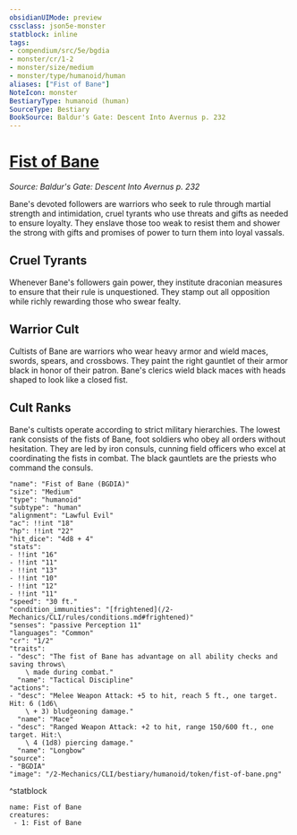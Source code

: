 ```yaml
---
obsidianUIMode: preview
cssclass: json5e-monster
statblock: inline
tags:
- compendium/src/5e/bgdia
- monster/cr/1-2
- monster/size/medium
- monster/type/humanoid/human
aliases: ["Fist of Bane"]
NoteIcon: monster
BestiaryType: humanoid (human)
SourceType: Bestiary
BookSource: Baldur's Gate: Descent Into Avernus p. 232
---
```

# [Fist of Bane](2-Mechanics/CLI/bestiary/humanoid/fist-of-bane-bgdia.md)
*Source: Baldur's Gate: Descent Into Avernus p. 232*  

Bane's devoted followers are warriors who seek to rule through martial strength and intimidation, cruel tyrants who use threats and gifts as needed to ensure loyalty. They enslave those too weak to resist them and shower the strong with gifts and promises of power to turn them into loyal vassals.

## Cruel Tyrants

Whenever Bane's followers gain power, they institute draconian measures to ensure that their rule is unquestioned. They stamp out all opposition while richly rewarding those who swear fealty.

## Warrior Cult

Cultists of Bane are warriors who wear heavy armor and wield maces, swords, spears, and crossbows. They paint the right gauntlet of their armor black in honor of their patron. Bane's clerics wield black maces with heads shaped to look like a closed fist.

## Cult Ranks

Bane's cultists operate according to strict military hierarchies. The lowest rank consists of the fists of Bane, foot soldiers who obey all orders without hesitation. They are led by iron consuls, cunning field officers who excel at coordinating the fists in combat. The black gauntlets are the priests who command the consuls.

```statblock
"name": "Fist of Bane (BGDIA)"
"size": "Medium"
"type": "humanoid"
"subtype": "human"
"alignment": "Lawful Evil"
"ac": !!int "18"
"hp": !!int "22"
"hit_dice": "4d8 + 4"
"stats":
- !!int "16"
- !!int "11"
- !!int "13"
- !!int "10"
- !!int "12"
- !!int "11"
"speed": "30 ft."
"condition_immunities": "[frightened](/2-Mechanics/CLI/rules/conditions.md#frightened)"
"senses": "passive Perception 11"
"languages": "Common"
"cr": "1/2"
"traits":
- "desc": "The fist of Bane has advantage on all ability checks and saving throws\
    \ made during combat."
  "name": "Tactical Discipline"
"actions":
- "desc": "Melee Weapon Attack: +5 to hit, reach 5 ft., one target. Hit: 6 (1d6\
    \ + 3) bludgeoning damage."
  "name": "Mace"
- "desc": "Ranged Weapon Attack: +2 to hit, range 150/600 ft., one target. Hit:\
    \ 4 (1d8) piercing damage."
  "name": "Longbow"
"source":
- "BGDIA"
"image": "/2-Mechanics/CLI/bestiary/humanoid/token/fist-of-bane.png"
```
^statblock

```encounter-table
name: Fist of Bane
creatures:
 - 1: Fist of Bane
```